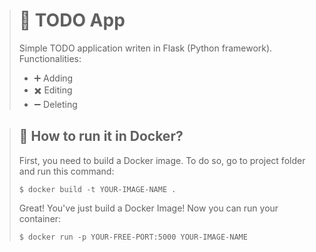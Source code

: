 > # 📝 TODO App
> 
> Simple TODO application writen in Flask (Python framework).  
> Functionalities:  
> - ➕ Adding
> - ✖️ Editing
> - ➖ Deleting

> ## 🐋 How to run it in Docker?
> First, you need to build a Docker image. To do so, go to project folder and run this command:
> ```
> $ docker build -t YOUR-IMAGE-NAME .
> ```
> Great! You've just build a Docker Image! Now you can run your container:
> ```
> $ docker run -p YOUR-FREE-PORT:5000 YOUR-IMAGE-NAME
> ```
